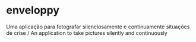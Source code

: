 enveloppy
=========

Uma aplicação para fotografar silenciosamente e continuamente situações de crise / An application to take pictures silently and continuously
